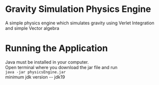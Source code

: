 # Gravity Simulation Physics Engine
A simple physics engine which simulates gravity using Verlet Integration and simple Vector algebra

# Running the Application
Java must be installed in your computer.<br/> Open terminal where you download the jar file and run<br/>
```java -jar physicsEngine.jar```<br/>
minimum jdk version -- jdk19
